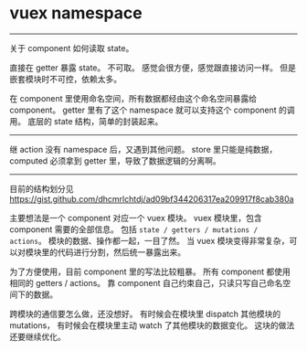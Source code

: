 # vuex namespace

---

关于 component 如何读取 state。

直接在 getter 暴露 state。
不可取。
感觉会很方便，感觉跟直接访问一样。
但是嵌套模块时不可控，依赖太多。

在 component 里使用命名空间，所有数据都经由这个命名空间暴露给 component。
getter 里有了这个 namespace 就可以支持这个 component 的调用。
底层的 state 结构，简单的封装起来。

---

继 action 没有 namespace 后，又遇到其他问题。
store 里只能是纯数据，computed 必须拿到 getter 里，导致了数据逻辑的分离啊。

---

目前的结构划分见 https://gist.github.com/dhcmrlchtdj/ad09bf344206317ea209917f8cab380a

主要想法是一个 component 对应一个 vuex 模块。
vuex 模块里，包含 component 需要的全部信息。
包括 `state / getters / mutations / actions`。
模块的数据、操作都一起，一目了然。
当 vuex 模块变得非常复杂，可以对模块里的代码进行分割，然后统一暴露出来。

为了方便使用，目前 component 里的写法比较粗暴。
所有 component 都使用相同的 getters / actions。
靠 component 自己约束自己，只读只写自己命名空间下的数据。

跨模块的通信要怎么做，还没想好。
有时候会在模块里 dispatch 其他模块的 mutations，
有时候会在模块里主动 watch 了其他模块的数据变化。
这块的做法还要继续优化。
